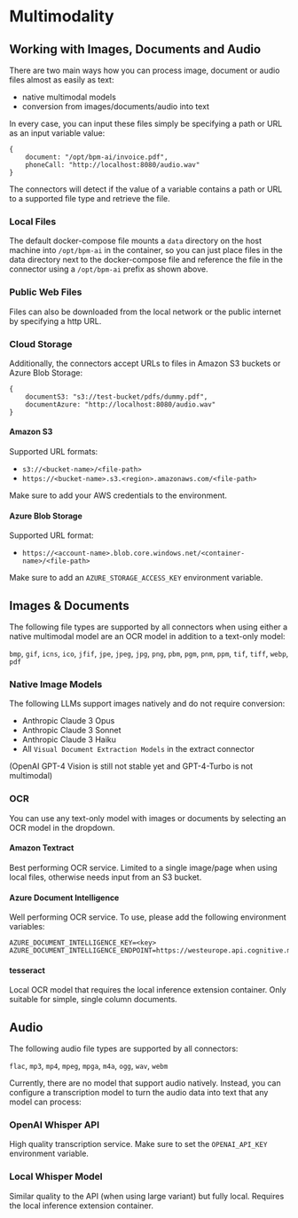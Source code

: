 # Multimodality
## Working with Images, Documents and Audio

There are two main ways how you can process image, document or audio files almost as easily as text:
* native multimodal models
* conversion from images/documents/audio into text

In every case, you can input these files simply be specifying a path or URL as an input variable value:

```
{ 
    document: "/opt/bpm-ai/invoice.pdf",
    phoneCall: "http://localhost:8080/audio.wav"
}
```

The connectors will detect if the value of a variable contains a path or URL to a supported file type and retrieve the file.

### Local Files
The default docker-compose file mounts a `data` directory on the host machine into `/opt/bpm-ai` in the container, so you can just place files in the data directory next to the docker-compose file and reference the file in the connector using a `/opt/bpm-ai` prefix as shown above. 

### Public Web Files
Files can also be downloaded from the local network or the public internet by specifying a http URL.

### Cloud Storage
Additionally, the connectors accept URLs to files in Amazon S3 buckets or Azure Blob Storage:

```
{ 
    documentS3: "s3://test-bucket/pdfs/dummy.pdf",
    documentAzure: "http://localhost:8080/audio.wav"
}
```
#### Amazon S3
Supported URL formats:
- `s3://<bucket-name>/<file-path>`
- `https://<bucket-name>.s3.<region>.amazonaws.com/<file-path>`

Make sure to add your AWS credentials to the environment.

#### Azure Blob Storage
Supported URL format:
- `https://<account-name>.blob.core.windows.net/<container-name>/<file-path>`

Make sure to add an `AZURE_STORAGE_ACCESS_KEY` environment variable.

## Images & Documents

The following file types are supported by all connectors when using either a native multimodal model are an OCR model in addition to a text-only model:

`bmp`, `gif`, `icns`, `ico`, `jfif`, `jpe`, `jpeg`, `jpg`, `png`, `pbm`, `pgm`, `pnm`, `ppm`, `tif`, `tiff`, `webp`, `pdf`

### Native Image Models
The following LLMs support images natively and do not require conversion:
- Anthropic Claude 3 Opus
- Anthropic Claude 3 Sonnet
- Anthropic Claude 3 Haiku
- All `Visual Document Extraction Models` in the extract connector

(OpenAI GPT-4 Vision is still not stable yet and GPT-4-Turbo is not multimodal)

### OCR
You can use any text-only model with images or documents by selecting an OCR model in the dropdown.

#### Amazon Textract
Best performing OCR service. Limited to a single image/page when using local files, otherwise needs input from an S3 bucket.

#### Azure Document Intelligence
Well performing OCR service.
To use, please add the following environment variables:
```
AZURE_DOCUMENT_INTELLIGENCE_KEY=<key>
AZURE_DOCUMENT_INTELLIGENCE_ENDPOINT=https://westeurope.api.cognitive.microsoft.com/
```

#### tesseract
Local OCR model that requires the local inference extension container. Only suitable for simple, single column documents.

## Audio

The following audio file types are supported by all connectors:

`flac`, `mp3`, `mp4`, `mpeg`, `mpga`, `m4a`, `ogg`, `wav`, `webm`

Currently, there are no model that support audio natively. Instead, you can configure a transcription model to turn the audio data into text that any model can process:

### OpenAI Whisper API
High quality transcription service.
Make sure to set the `OPENAI_API_KEY` environment variable.

### Local Whisper Model
Similar quality to the API (when using large variant) but fully local. Requires the local inference extension container.